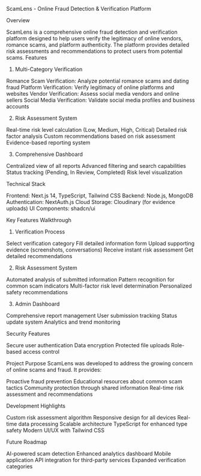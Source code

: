 ScamLens - Online Fraud Detection & Verification Platform

Overview

ScamLens is a comprehensive online fraud detection and verification platform designed to help users verify the legitimacy of online vendors, romance scams, and platform authenticity. The platform provides detailed risk assessments and recommendations to protect users from potential scams.
Features
1. Multi-Category Verification

Romance Scam Verification: Analyze potential romance scams and dating fraud
Platform Verification: Verify legitimacy of online platforms and websites
Vendor Verification: Assess social media vendors and online sellers
Social Media Verification: Validate social media profiles and business accounts

2. Risk Assessment System

Real-time risk level calculation (Low, Medium, High, Critical)
Detailed risk factor analysis
Custom recommendations based on risk assessment
Evidence-based reporting system

3. Comprehensive Dashboard

Centralized view of all reports
Advanced filtering and search capabilities
Status tracking (Pending, In Review, Completed)
Risk level visualization

Technical Stack

Frontend: Next.js 14, TypeScript, Tailwind CSS
Backend: Node.js, MongoDB
Authentication: NextAuth.js
Cloud Storage: Cloudinary (for evidence uploads)
UI Components: shadcn/ui


Key Features Walkthrough
1. Verification Process

Select verification category
Fill detailed information form
Upload supporting evidence (screenshots, conversations)
Receive instant risk assessment
Get detailed recommendations

2. Risk Assessment System

Automated analysis of submitted information
Pattern recognition for common scam indicators
Multi-factor risk level determination
Personalized safety recommendations

3. Admin Dashboard

Comprehensive report management
User submission tracking
Status update system
Analytics and trend monitoring

Security Features

Secure user authentication
Data encryption
Protected file uploads
Role-based access control

Project Purpose
ScamLens was developed to address the growing concern of online scams and fraud. It provides:

Proactive fraud prevention
Educational resources about common scam tactics
Community protection through shared information
Real-time risk assessment and recommendations

Development Highlights

Custom risk assessment algorithm
Responsive design for all devices
Real-time data processing
Scalable architecture
TypeScript for enhanced type safety
Modern UI/UX with Tailwind CSS

Future Roadmap

AI-powered scam detection
Enhanced analytics dashboard
Mobile application
API integration for third-party services
Expanded verification categories